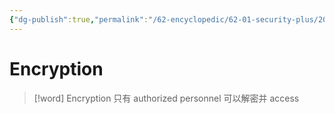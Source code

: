 ```yaml
---
{"dg-publish":true,"permalink":"/62-encyclopedic/62-01-security-plus/20220602130052-encryption/","dgHomeLink":true,"dgPassFrontmatter":false}
---
```



# Encryption

> [!word] Encryption
> 只有 authorized personnel 可以解密并 access 
